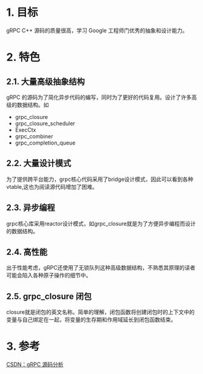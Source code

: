 # 1. 目标

gRPC C++ 源码的质量很高，学习 Google 工程师门优秀的抽象和设计能力。


# 2. 特色


## 2.1. 大量高级抽象结构

gRPC 的源码为了简化异步代码的编写，同时为了更好的代码复用。设计了许多高级的数据结构。如

- grpc_closure
- grpc_closure_scheduler
- ExecCtx
- grpc_combiner
- grpc_completion_queue

## 2.2. 大量设计模式

为了提供跨平台能力，grpc核心代码采用了bridge设计模式，因此可以看到各种vtable,这也为阅读源代码增加了困难。

## 2.3. 异步编程

grpc核心库采用reactor设计模式，如grpc_closure就是为了方便异步编程而设计的数据结构。



## 2.4. 高性能

出于性能考虑，gRPC还使用了无锁队列这种高级数据结构，不熟悉其原理的读者可能会陷入各种原子操作的细节中。

## 2.5. grpc_closure 闭包

closure就是闭包的英文名称。简单的理解，闭包函数将创建闭包时的上下文中的变量与自己绑定在一起，将变量的生存期和作用域延长到闭包函数结束。



# 3. 参考

[CSDN：gRPC 源码分析](https://blog.csdn.net/happyanger6/category_9292845.html)